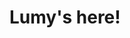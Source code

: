 # Lumy's here!

<!--
![Typing SVG](https://readme-typing-svg.demolab.com?font=Source+Code+Pro&pause=1000&color=00008B&width=435&lines=Deep+Learning+Enthusiast+🚀;Machine+Learning+Tinkerer+🤖;Exploring+the+Future+of+AI.)

---

## 🧬 About Me

- 🎓 AI Engineering student / enthusiast with strong interest in deep learning and probabilistic modeling.
- 🧠 Passionate about building explainable, safe, and impactful intelligent systems.
- 🔍 Currently exploring the intersections of AI Safety, AutoML, and Reinforcement Learning.
- ✍️ I believe in research you can implement, and implementation you can explain.

---

## 🚧 What I'm Building & Exploring

- 🤖 Developing ML pipelines for risk prediction, ranking systems, and interpretability with SHAP & LIME.
- 🧪 Tinkering with optimization frameworks (Optuna, Ray Tune) for hyperparameter search.
- 🧰 Open-sourcing useful AI tools & Kaggle notebooks for real-world datasets.

---

## ⚙️ Tech Stack

**Languages:**  
![Python](https://img.shields.io/badge/Python-3776AB?style=flat&logo=python&logoColor=white) 
![C++](https://img.shields.io/badge/C++-00599C?style=flat&logo=c%2B%2B&logoColor=white)
![Java](https://img.shields.io/badge/Java-007396?style=flat&logo=java&logoColor=white)

**Frameworks & Tools:**  
![Django](https://img.shields.io/badge/Django-092E20?style=flat&logo=django&logoColor=white)
![TensorFlow](https://img.shields.io/badge/TensorFlow-FF6F00?style=flat&logo=tensorflow&logoColor=white) 
![PyTorch](https://img.shields.io/badge/PyTorch-EE4C2C?style=flat&logo=pytorch&logoColor=white) 
![Scikit-learn](https://img.shields.io/badge/Scikit--learn-F7931E?style=flat&logo=scikit-learn&logoColor=white) 
![FastAPI](https://img.shields.io/badge/FastAPI-009688?style=flat&logo=fastapi&logoColor=white)

---

## 🏆 GitHub Trophies

[![Trophy](https://github-profile-trophy.vercel.app/?username=yourusername&theme=gruvbox)](https://github.com/ryo-ma/github-profile-trophy)

---

## 📊 GitHub Stats

![GitHub Stats](https://github-readme-stats.vercel.app/api?username=yourusername&show_icons=true&theme=radical)
![Top Langs](https://github-readme-stats.vercel.app/api/top-langs/?username=yourusername&layout=compact&theme=radical)

---

## ✍️ My Articles

Here are some of my latest thoughts and tutorials:

- [Demystifying SHAP: Understanding Black Box ML Models](https://medium.com/@yourmedium)
- [How I Tuned My Model to 0.92 AUC Using Optuna](https://medium.com/@yourmedium)
- [What Makes a Model "Safe"? Practical Tips for AI Alignment](https://medium.com/@yourmedium)

> 📝 *(Powered by real-world case studies and competitions)*

---

## 🐍 Contribution Snake

![Snake animation](https://github.com/yourusername/yourusername/blob/output/github-contribution-grid-snake.svg)

---

## 📬 Contact Me

[![LinkedIn](https://img.shields.io/badge/LinkedIn-blue?logo=linkedin&style=flat)](https://linkedin.com/in/yourlinkedin)
[![Email](https://img.shields.io/badge/email-fafafa?style=flat&logo=gmail&logoColor=red)](mailto:your.email@example.com)

---

> *"The future doesn't belong to the smartest, but to the most curious who learn endlessly."*

---
-->
